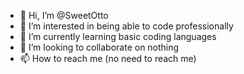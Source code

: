 - 👋 Hi, I’m @SweetOtto
- 👀 I’m interested in being able to code professionally
- 🌱 I’m currently learning basic coding languages
- 💞️ I’m looking to collaborate on nothing
- 📫 How to reach me (no need to reach me)

<!---
SweetOtto/SweetOtto is a ✨ special ✨ repository because its `README.md` (this file) appears on your GitHub profile.
You can click the Preview link to take a look at your changes.
--->
